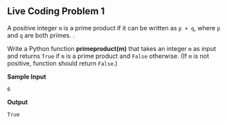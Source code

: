 ## Live Coding Problem 1

A positive integer `m` is a prime product if it can be written as `p × q`, where `p` and `q` are both primes. .

Write a Python function **primeproduct(m)** that takes an integer `m` as input and returns `True` if `m` is a prime product and `False` otherwise. (If `m` is not positive, function should return `False`.)



**Sample Input**

```
6
```

**Output**

```
True
```